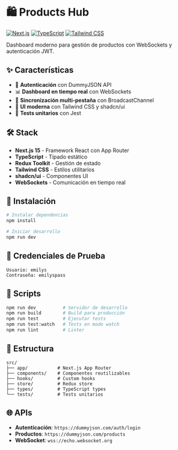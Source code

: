 # 🛍️ Products Hub

[![Next.js](https://img.shields.io/badge/Next.js-15-black?style=flat&logo=next.js)](https://nextjs.org/)
[![TypeScript](https://img.shields.io/badge/TypeScript-5-blue?style=flat&logo=typescript)](https://www.typescriptlang.org/)
[![Tailwind CSS](https://img.shields.io/badge/Tailwind-CSS-06B6D4?style=flat&logo=tailwindcss)](https://tailwindcss.com/)

Dashboard moderno para gestión de productos con WebSockets y autenticación JWT.

## ✨ Características

- 🔐 **Autenticación** con DummyJSON API
- 📊 **Dashboard en tiempo real** con WebSockets
- 🔄 **Sincronización multi-pestaña** con BroadcastChannel
- 🎨 **UI moderna** con Tailwind CSS y shadcn/ui
- 🧪 **Tests unitarios** con Jest

## 🛠️ Stack

- **Next.js 15** - Framework React con App Router
- **TypeScript** - Tipado estático
- **Redux Toolkit** - Gestión de estado
- **Tailwind CSS** - Estilos utilitarios
- **shadcn/ui** - Componentes UI
- **WebSockets** - Comunicación en tiempo real

## 🚀 Instalación

```bash
# Instalar dependencias
npm install

# Iniciar desarrollo
npm run dev
```

## 🔐 Credenciales de Prueba

```
Usuario: emilys
Contraseña: emilyspass
```

## 📝 Scripts

```bash
npm run dev          # Servidor de desarrollo
npm run build        # Build para producción
npm run test         # Ejecutar tests
npm run test:watch   # Tests en modo watch
npm run lint         # Linter
```

## 📁 Estructura

```
src/
├── app/           # Next.js App Router
├── components/    # Componentes reutilizables
├── hooks/         # Custom hooks
├── store/         # Redux store
├── types/         # TypeScript types
└── tests/         # Tests unitarios
```

## 🌐 APIs

- **Autenticación**: `https://dummyjson.com/auth/login`
- **Productos**: `https://dummyjson.com/products`
- **WebSocket**: `wss://echo.websocket.org`
